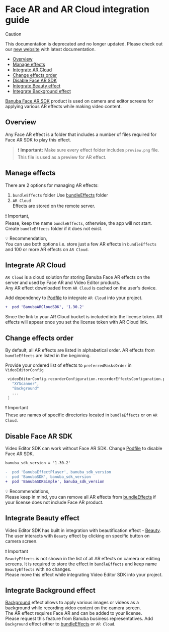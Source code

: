 # Face AR and AR Cloud integration guide

> [!CAUTION]
> This documentation is deprecated and no longer updated.
> Please check out our [new website](https://docs.banuba.com/ve-pe-sdk/docs/ios/guide_far_arcloud) with latest documentation.

- [Overview](#Overview)
- [Manage effects](#Manage-effects)
- [Integrate AR Cloud](#Integrate-AR-Cloud)
- [Change effects order](#Change-effects-order)
- [Disable Face AR SDK](#Disable-Face-AR-SDK)
- [Integrate Beauty effect](#Integrate-Beauty-effect)
- [Integrate Background effect](#Integrate-Background-effect)

[Banuba Face AR SDK](https://www.banuba.com/facear-sdk/face-filters) product is used on camera and editor screens for applying various AR effects while making video content.

## Overview
Any Face AR effect is a folder that includes a number of files required for Face AR SDK to play this effect.

>:exclamation: **Important:** Make sure every effect folder includes ```preview.png``` file. This file is used as a preview for AR effect.

## Manage effects
There are 2 options for managing AR effects:
1. ```bundleEffects``` folder
   Use [bundleEffects](../Example/Example/bundleEffects) folder
2. ```AR Cloud```  
   Effects are stored on the remote server.

:exclamation: Important,  
Please, keep the name ```bundleEffects```, otherwise, the app will not start. Create ```bundleEffects``` folder if it does not exist.

:bulb: Recommendation,   
You can use both options i.e. store just a few AR effects in ```bundleEffects``` and 100 or more AR effects  on ```AR Cloud```.

## Integrate AR Cloud
```AR Cloud``` is a cloud solution for storing Banuba Face AR effects on the server and used by Face AR and Video Editor products.  
Any AR effect downloaded from ```AR Cloud``` is cached on the user's device.

Add dependency to [Podfile](../Example/Podfile#L11) to integrate ```AR Cloud``` into your project.
```diff
+  pod 'BanubaARCloudSDK', '1.30.2'
```

Since the link to your AR Cloud bucket is included into the license token. AR effects will appear once you set the license token with AR Cloud link.

## Change effects order
By default, all AR effects are listed in alphabetical order. AR effects from ```bundleEffects``` are listed in the beginning.

Provide your ordered list of effects to  ```preferredMasksOrder``` in ```VideoEditorConfig```
```swift
 videoEditorConfig.recorderConfiguration.recorderEffectsConfiguration.preferredMasksOrder = [
   "XYScanner",
   "Background"
   ...
 ]
``` 

:exclamation: Important  
These are names of specific directories located in ```bundleEffects``` or on ```AR Cloud```.

## Disable Face AR SDK
Video Editor SDK can work without Face AR SDK.
Change [Podfile](../Example/Podfile) to disable Face AR SDK.
```diff
banuba_sdk_version = '1.30.2'

-  pod 'BanubaEffectPlayer', banuba_sdk_version
-  pod 'BanubaSDK', banuba_sdk_version
+  pod 'BanubaSDKSimple', banuba_sdk_version
```

:bulb: Recommendations,  
Please keep in mind, you can remove all AR effects from [bundleEffects](../Example/Example/bundleEffects) 
if your license does not include Face AR product.

## Integrate Beauty effect
Video Editor SDK has built in integration with beautification effect - [Beauty](../Example/Example/bundleEffects/BeautyEffects).
The user interacts with ```Beauty``` effect by clicking on specific button on camera screen.  

:exclamation: Important  
```BeautyEffects``` is not shown in the list of all AR effects on camera or editing screens. It is required to store the effect in ```bundleEffects``` and keep name ```BeautyEffects``` with no changes.    
Please move this effect while integrating Video Editor SDK into your project.

## Integrate Background effect
[Background](../Example/Example/bundleEffects/Background) effect allows to apply various images or videos as a background while recording video content on the camera screen.  
The AR effect requires Face AR and can be added to your license.  
Please request this feature from Banuba business representatives.
Add ```Background``` effect either to [bundleEffects](../Example/Example/bundleEffects) or  ```AR Cloud```.
